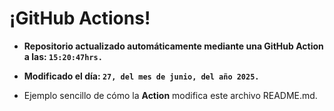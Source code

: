 # ¡GitHub Actions!
* **Repositorio actualizado automáticamente mediante una GitHub Action a las: `15:20:47hrs.`**
* **Modificado el día: `27, del mes de junio, del año 2025.`**

* Ejemplo sencillo de cómo la **Action** modifica este archivo README.md.
